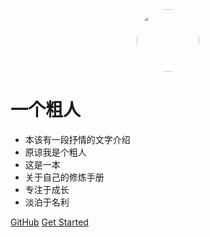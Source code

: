 
<div style="text-align:center">
  <span style="display:inline-block;width:100px;height:100px;border-radius:100px;overflow:hidden;">
    <img src="https://oss1.chedianai.com/test/images/other/15723482024060.jpg?imageMogr2/auto-orient" style="width:100px" />
  </span>
</div>

# 一个粗人

- 本该有一段抒情的文字介绍
- 原谅我是个粗人
- 这是一本
- 关于自己的修炼手册
- 专注于成长
- 淡泊于名利

[GitHub](https://github.com/amujoe/Blog)
[Get Started](#README)